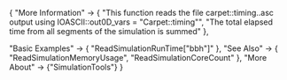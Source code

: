 {
  "More Information" ->
   {
    "This function reads the file carpet::timing..asc output using IOASCII::out0D_vars = \"Carpet::timing\"",
    "The total elapsed time from all segments of the simulation is summed"
   },

  "Basic Examples" -> {
    "ReadSimulationRunTime[\"bbh\"]"
    },
  "See Also" -> {
    "ReadSimulationMemoryUsage", "ReadSimulationCoreCount"
   },
  "More About" -> {"SimulationTools"}
}
